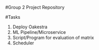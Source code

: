 #Group 2 Project Repository

#Tasks

1. Deploy Oakestra
2. ML Pipeline/Microservice
3. Script/Program for evaluation of matrix
4. Scheduler